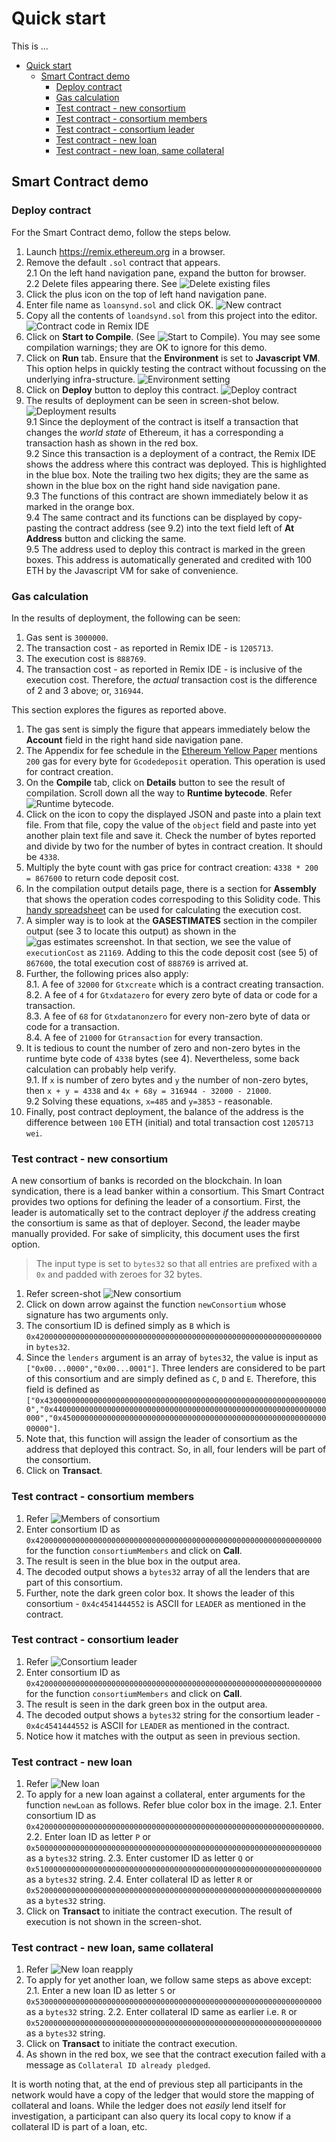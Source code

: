 # Quick start

This is ...

- [Quick start](#quick-start)
  - [Smart Contract demo](#smart-contract-demo)
    - [Deploy contract](#deploy-contract)
    - [Gas calculation](#gas-calculation)
    - [Test contract - new consortium](#test-contract---new-consortium)
    - [Test contract - consortium members](#test-contract---consortium-members)
    - [Test contract - consortium leader](#test-contract---consortium-leader)
    - [Test contract - new loan](#test-contract---new-loan)
    - [Test contract - new loan, same collateral](#test-contract---new-loan-same-collateral)

## Smart Contract demo

### Deploy contract

For the Smart Contract demo, follow the steps below.

1. Launch https://remix.ethereum.org in a browser.
2. Remove the default `.sol` contract that appears.  
  2.1 On the left hand navigation pane, expand the button for browser.  
  2.2 Delete files appearing there. See ![Delete existing files](../png/remix-ide.png)
3. Click the plus icon on the top of left hand navigation pane.
4. Enter file name as `loansynd.sol` and click OK. ![New contract](../png/new-contract.png)
5. Copy all the contents of `loandsynd.sol` from this project into the editor. ![Contract code in Remix IDE](../png/new-contract-code.png)
6. Click on **Start to Compile**. (See ![Start to Compile](../png/start-compile.png)). You may see some compilation warnings; they are OK to ignore for this demo.
7. Click on **Run** tab. Ensure that the **Environment** is set to **Javascript VM**. This option helps in quickly testing the contract without focussing on the underlying infra-structure. ![Environment setting](../png/run-environment.png)
8. Click on **Deploy** button to deploy this contract. ![Deploy contract](../png/deploy.png)
9. The results of deployment can be seen in screen-shot below. ![Deployment results](../png/deployment-results.png)   
  9.1 Since the deployment of the contract is itself a transaction that changes the _world state_ of Ethereum, it has a corresponding a transaction hash as shown in the red box.  
  9.2 Since this transaction is a deployment of a contract, the Remix IDE shows the address where this contract was deployed. This is highlighted in the blue box. Note the trailing two hex digits; they are the same as shown in the blue box on the right hand side navigation pane.  
  9.3 The functions of this contract are shown immediately below it as marked in the orange box.  
  9.4 The same contract and its functions can be displayed by copy-pasting the contract address (see 9.2) into the text field left of **At Address** button and clicking the same.  
  9.5 The address used to deploy this contract is marked in the green boxes. This address is automatically generated and credited with 100 ETH by the Javascript VM for sake of convenience.

### Gas calculation

In the results of deployment, the following can be seen:

1. Gas sent is `3000000`.
2. The transaction cost - as reported in Remix IDE - is `1205713`.
3. The execution cost is `888769`.
4. The transaction cost - as reported in Remix IDE - is inclusive of the execution cost. Therefore, the _actual_ transaction cost is the difference of 2 and 3 above; or, `316944`.

This section explores the figures as reported above.

1. The gas sent is simply the figure that appears immediately below the **Account** field in the right hand side navigation pane.
2. The Appendix for fee schedule in the [Ethereum Yellow Paper](https://ethereum.github.io/yellowpaper/paper.pdf) mentions `200` gas for every byte for `Gcodedeposit` operation. This operation is used for contract creation.
3. On the **Compile** tab, click on **Details** button to see the result of compilation. Scroll down all the way to **Runtime bytecode**. Refer ![Runtime bytecode](../png/runtime-bytecode.png).
4. Click on the icon to copy the displayed JSON and paste into a plain text file. From that file, copy the value of the `object` field and paste into yet another plain text file and save it. Check the number of bytes reported and divide by two for the number of bytes in contract creation. It should be `4338`.
5. Multiply the byte count with gas price for contract creation: `4338 * 200 = 867600` to return code deposit cost.
6. In the compilation output details page, there is a section for **Assembly** that shows the operation codes correspoding to this Solidity code. This [handy spreadsheet](https://docs.google.com/spreadsheets/d/1n6mRqkBz3iWcOlRem_mO09GtSKEKrAsfO7Frgx18pNU/edit#gid=0) can be used for calculating the execution cost.
7. A simpler way is to look at the **GASESTIMATES** section in the compiler output (see 3 to locate this output) as shown in the ![gas estimates screenshot](../png/gas-estimates.png). In that section, we see the value of `executionCost` as `21169`. Adding to this the code deposit cost (see 5) of `867600`, the total execution cost of `888769` is arrived at.
8. Further, the following prices also apply:  
  8.1. A fee of `32000` for `Gtxcreate` which is a contract creating transaction.  
  8.2. A fee of `4` for `Gtxdatazero` for every zero byte of data or code for a transaction.  
  8.3. A fee of `68` for `Gtxdatanonzero` for every non-zero byte of data or code for a transaction.  
  8.4. A fee of `21000` for `Gtransaction` for every transaction.
9. It is tedious to count the number of zero and non-zero bytes in the runtime byte code of `4338` bytes (see 4). Nevertheless, some back calculation can probably help verify.  
  9.1. If `x` is number of zero bytes and `y` the number of non-zero bytes, then `x + y = 4338` and `4x + 68y = 316944 - 32000 - 21000`.  
  9.2 Solving these equations, `x=485` and `y=3853` - reasonable.
10. Finally, post contract deployment, the balance of the address is the difference between `100` ETH (initial) and total transaction cost `1205713 wei`.

### Test contract - new consortium

A new consortium of banks is recorded on the blockchain. In loan syndication, there is a lead banker within a consortium. This Smart Contract provides two options for defining the leader of a consortium. First, the leader is automatically set to the contract deployer _if_ the address creating the consortium is same as that of deployer. Second, the leader maybe manually provided. For sake of simplicity, this document uses the first option.

> The input type is set to `bytes32` so that all entries are prefixed with a `0x` and padded with zeroes for 32 bytes.

1. Refer screen-shot ![New consortium](../png/new-consortium-a.png)
2. Click on down arrow against the function `newConsortium` whose signature has two arguments only.
3. The consortium ID is defined simply as `B` which is `0x4200000000000000000000000000000000000000000000000000000000000000` in `bytes32`.
4. Since the `lenders` argument is an array of `bytes32`, the value is input as `["0x00...0000","0x00...0001"]`. Three lenders are considered to be part of this consortium and are simply defined as `C`, `D` and `E`. Therefore, this field is defined as `["0x4300000000000000000000000000000000000000000000000000000000000000","0x4400000000000000000000000000000000000000000000000000000000000000","0x4500000000000000000000000000000000000000000000000000000000000000"]`.
5. Note that, this function will assign the leader of consortium as the address that deployed this contract. So, in all, four lenders will be part of the consortium.
6. Click on **Transact**.

### Test contract - consortium members

1. Refer ![Members of consortium](../png/consortium-members.png)
2. Enter consortium ID as `0x4200000000000000000000000000000000000000000000000000000000000000` for the function `consortiumMembers` and click on **Call**.
3. The result is seen in the blue box in the output area.
4. The decoded output shows a `bytes32` array of all the lenders that are part of this consortium.
5. Further, note the dark green color box. It shows the leader of this consortium - `0x4c4541444552` is ASCII for `LEADER` as mentioned in the contract.

### Test contract - consortium leader

1. Refer ![Consortium leader](../png/consortium-leader.png)
2. Enter consortium ID as `0x4200000000000000000000000000000000000000000000000000000000000000` for the function `consortiumMembers` and click on **Call**.
3. The result is seen in the dark green box in the output area.
4. The decoded output shows a `bytes32` string for the consortium leader - `0x4c4541444552` is ASCII for `LEADER` as mentioned in the contract.
5. Notice how it matches with the output as seen in previous section.

### Test contract - new loan

1. Refer ![New loan](../png/new-loan.png)
2. To apply for a new loan against a collateral, enter arguments for the function `newLoan` as follows. Refer blue color box in the image.
  2.1. Enter consortium ID as `0x4200000000000000000000000000000000000000000000000000000000000000`.
  2.2. Enter loan ID as letter `P` or `0x5000000000000000000000000000000000000000000000000000000000000000` as a `bytes32` string.
  2.3. Enter customer ID as letter `Q` or `0x5100000000000000000000000000000000000000000000000000000000000000` as a `bytes32` string.
  2.4. Enter collateral ID as letter `R` or `0x5200000000000000000000000000000000000000000000000000000000000000` as a `bytes32` string.
3. Click on **Transact** to initiate the contract execution. The result of execution is not shown in the screen-shot.

### Test contract - new loan, same collateral

1. Refer ![New loan reapply](../png/new-loan-reapply.png)
2. To apply for yet another loan, we follow same steps as above except:
  2.1. Enter a new loan ID as letter `S` or `0x5300000000000000000000000000000000000000000000000000000000000000` as a `bytes32` string.
  2.2. Enter collateral ID same as earlier i.e. `R` or `0x5200000000000000000000000000000000000000000000000000000000000000` as a `bytes32` string.
3. Click on **Transact** to initiate the contract execution.
4. As shown in the red box, we see that the contract execution failed with a message as `Collateral ID already pledged`.

It is worth noting that, at the end of previous step all participants in the network would have a copy of the ledger that would store the mapping of collateral and loans. While the ledger does not _easily_ lend itself for investigation, a participant can also query its local copy to know if a collateral ID is part of a loan, etc.
